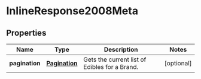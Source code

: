 
# InlineResponse2008Meta

## Properties
Name | Type | Description | Notes
------------ | ------------- | ------------- | -------------
**pagination** | [**Pagination**](Pagination.md) | Gets the current list of Edibles for a Brand. |  [optional]



